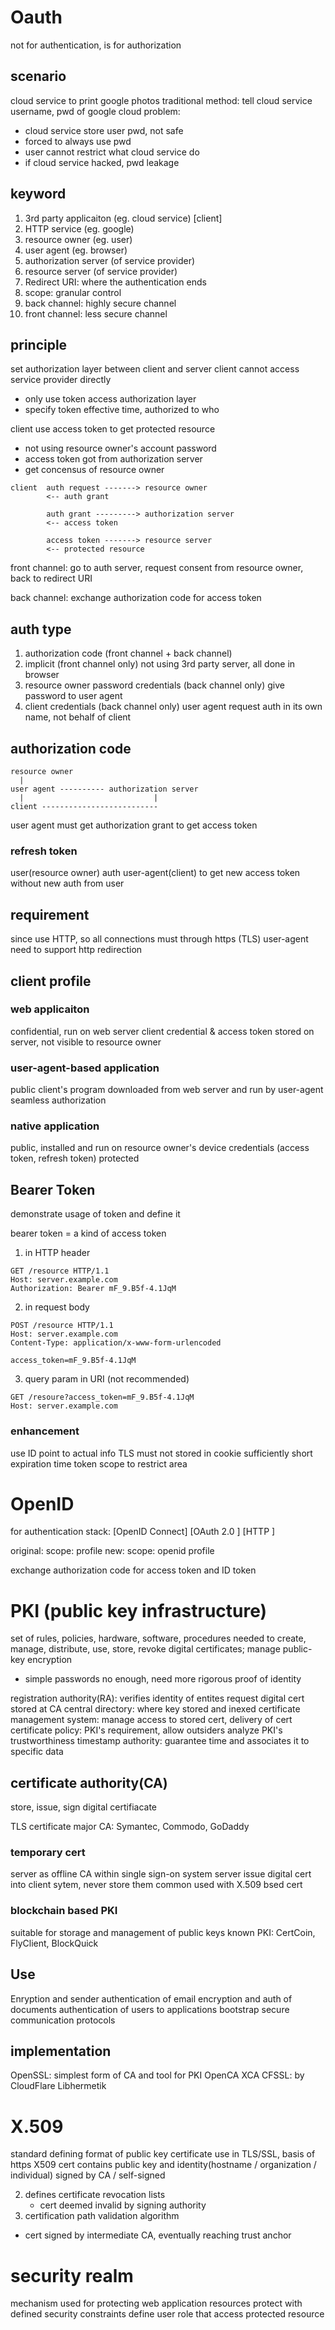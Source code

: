 # Oauth
not for authentication, is for authorization

## scenario
cloud service to print google photos
traditional method: tell cloud service username, pwd of google cloud
problem:
- cloud service store user pwd, not safe
- forced to always use pwd
- user cannot restrict what cloud service do
- if cloud service hacked, pwd leakage

## keyword
1. 3rd party applicaiton (eg. cloud service) [client]
2. HTTP service (eg. google)
3. resource owner (eg. user)
4. user agent (eg. browser)
5. authorization server (of service provider)
6. resource server (of service provider)
7. Redirect URI: where the authentication ends
8. scope: granular control
9. back channel: highly secure channel
10. front channel: less secure channel

## principle
set authorization layer between client and server
client cannot access service provider directly
- only use token access authorization layer
- specify token effective time, authorized to who

client use access token to get protected resource
- not using resource owner's account password
- access token got from authorization server
- get concensus of resource owner

```
client  auth request -------> resource owner
        <-- auth grant

        auth grant ---------> authorization server
        <-- access token

        access token -------> resource server
        <-- protected resource

```
front channel:
go to auth server, request consent from resource owner, back to redirect URI

back channel:
exchange authorization code for access token


## auth type 
1. authorization code (front channel + back channel)
2. implicit (front channel only)
not using 3rd party server, all done in browser
3. resource owner password credentials (back channel only)
give password to user agent
4. client credentials (back channel only)
user agent request auth in its own name, not behalf of client

## authorization code
```
resource owner
  |
user agent ---------- authorization server
  |                             |
client --------------------------
```

user agent must get authorization grant to get access token

### refresh token
user(resource owner) auth user-agent(client) to get new access token without new auth from user

## requirement
since use HTTP, so all connections must through https (TLS)
user-agent need to support http redirection

## client profile
### web applicaiton
confidential, run on web server
client credential & access token stored on server, not visible to resource owner

### user-agent-based application
public
client's program downloaded from web server and run by user-agent 
seamless authorization

### native application
public, installed and run on resource owner's device
credentials (access token, refresh token) protected

## Bearer Token
demonstrate usage of token and define it

bearer token = a kind of access token
1. in HTTP header
```
GET /resource HTTP/1.1
Host: server.example.com
Authorization: Bearer mF_9.B5f-4.1JqM
```
2. in request body
```
POST /resource HTTP/1.1
Host: server.example.com
Content-Type: application/x-www-form-urlencoded

access_token=mF_9.B5f-4.1JqM
```
3. query param in URI (not recommended)
```
GET /resoure?access_token=mF_9.B5f-4.1JqM
Host: server.example.com
```

### enhancement
use ID point to actual info
TLS
must not stored in cookie
sufficiently short expiration time token
scope to restrict area

# OpenID
for authentication
stack:
[OpenID Connect]
[OAuth 2.0     ]
[HTTP          ]

original: scope: profile
new: scope: openid profile

exchange authorization code for access token and ID token


# PKI (public key infrastructure)
set of rules, policies, hardware, software, procedures needed to create, manage, distribute, 
use, store, revoke digital certificates; manage public-key encryption
- simple passwords no enough, need more rigorous proof of identity

registration authority(RA): verifies identity of entites request digital cert stored at CA
central directory: where key stored and inexed
certificate management system: manage access to stored cert, delivery of cert
certificate policy: PKI's requirement, allow outsiders analyze PKI's trustworthiness
timestamp authority: guarantee time and associates it to specific data

## certificate authority(CA)
store, issue, sign digital certifiacate

TLS certificate
major CA: Symantec, Commodo, GoDaddy

### temporary cert
server as offline CA within single sign-on system
server issue digital cert into client sytem, never store them
common used with X.509 bsed cert

### blockchain based PKI
suitable for storage and management of public keys
known PKI: CertCoin, FlyClient, BlockQuick

## Use
Enryption and sender authentication of email
encryption and auth of documents
authentication of users to applications
bootstrap secure communication protocols

## implementation
OpenSSL: simplest form of CA and tool for PKI
OpenCA
XCA
CFSSL: by CloudFlare
Libhermetik


# X.509
standard defining format of public key certificate
use in TLS/SSL, basis of https
X509 cert contains public key and identity(hostname / organization / individual)
signed by CA / self-signed

2. defines certificate revocation lists
   - cert deemed invalid by signing authority
3. certification path validation algorithm
  - cert signed by intermediate CA, eventually reaching trust anchor


# security realm
mechanism used for protecting web application resources
protect with defined security constraints
define user role that access protected resource
















